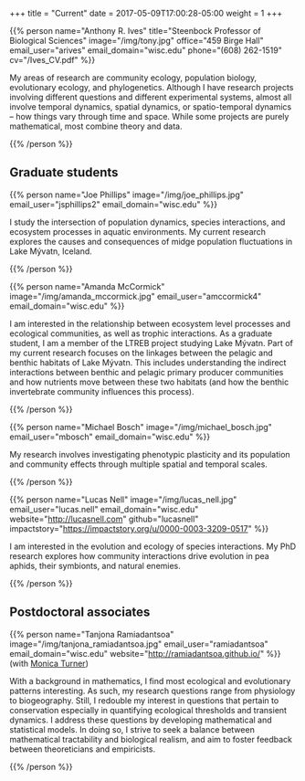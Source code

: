 +++
title = "Current"
date = 2017-05-09T17:00:28-05:00
weight = 1
+++

{{% person name="Anthony R. Ives" title="Steenbock Professor of Biological Sciences" image="/img/tony.jpg" office="459 Birge Hall" email_user="arives" email_domain="wisc.edu" phone="(608) 262-1519" cv="/Ives_CV.pdf" %}}


My areas of research are community ecology, population biology, evolutionary ecology, and phylogenetics. Although I have research projects involving different questions and different experimental systems, almost all involve temporal dynamics, spatial dynamics, or spatio-temporal dynamics – how things vary through time and space. While some projects are purely mathematical, most combine theory and data.

{{% /person %}}






## Graduate students



{{% person name="Joe Phillips" image="/img/joe_phillips.jpg" email_user="jsphillips2" email_domain="wisc.edu" %}}

I study the intersection of population dynamics, species interactions, and ecosystem processes in aquatic environments. My current research explores the causes and consequences of midge population fluctuations in Lake Mývatn, Iceland. 

{{% /person %}}






{{% person name="Amanda McCormick" image="/img/amanda_mccormick.jpg" email_user="amccormick4" email_domain="wisc.edu" %}}

I am interested in the relationship between ecosystem level processes and ecological communities, as well as trophic interactions. As a graduate student, I am a member of the LTREB project studying Lake Mývatn. Part of my current research focuses on the linkages between the pelagic and benthic habitats of Lake Mývatn. This includes understanding the indirect interactions between benthic and pelagic primary producer communities and how nutrients move between these two habitats (and how the benthic invertebrate community influences this process).

{{% /person %}}




{{% person name="Michael Bosch" image="/img/michael_bosch.jpg" email_user="mbosch" email_domain="wisc.edu" %}}

My research involves investigating phenotypic plasticity and its population and community effects through multiple spatial and temporal scales.

{{% /person %}}




{{% person name="Lucas Nell" image="/img/lucas_nell.jpg" email_user="lucas.nell" email_domain="wisc.edu" website="http://lucasnell.com" github="lucasnell" impactstory="https://impactstory.org/u/0000-0003-3209-0517" %}}

I am interested in the evolution and ecology of species interactions. My PhD research explores how community interactions drive evolution in pea aphids, their symbionts, and natural enemies.

{{% /person %}}





## Postdoctoral associates

{{% person name="Tanjona Ramiadantsoa" image="/img/tanjona_ramiadantsoa.jpg" email_user="ramiadantsoa" email_domain="wisc.edu" website="http://ramiadantsoa.github.io/" %}}
(with [Monica Turner](http://landscape.zoology.wisc.edu/People/Turner.html))

With a background in mathematics, I find most ecological and evolutionary patterns interesting. As such, my research questions range from physiology to biogeography. Still, I redouble my interest in questions that pertain to conservation especially in quantifying ecological thresholds and transient dynamics. I address these questions by developing mathematical and statistical models. In doing so, I strive to seek a balance between mathematical tractability and biological realism, and aim to foster feedback between theoreticians and empiricists.

{{% /person %}}





